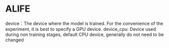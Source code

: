 # ALIFE
device：The device where the model is trained. For the convenience of the experiment, it is best to specify a GPU device.
device_cpu: Device used during non training stages, default CPU device, generally do not need to be changed

